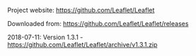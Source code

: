 
Project website: https://github.com/Leaflet/Leaflet

Downloaded from: https://github.com/Leaflet/Leaflet/releases

2018-07-11: Version 1.3.1 - https://github.com/Leaflet/Leaflet/archive/v1.3.1.zip

